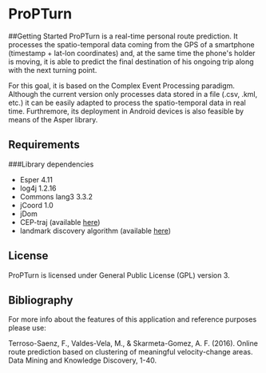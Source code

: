 # ProPTurn
##Getting Started
ProPTurn is a real-time personal route prediction. It processes the spatio-temporal data coming from the GPS of a smartphone (timestamp + lat-lon coordinates) and, at the same time the phone's holder is moving, it is able to predict the final destination of his ongoing trip along with the next turning point. 

For this goal, it is based on the Complex Event Processing paradigm. Although the current version only processes data stored in a file (.csv, .kml, etc.) it can be easily adapted to process the spatio-temporal data in real time. Furthremore, its deployment in Android devices is also feasible by means of the Asper library.

## Requirements
###Library dependencies
* Esper 4.11
* log4j 1.2.16
* Commons lang3 3.3.2
* jCoord 1.0
* jDom
* CEP-traj (available [here](https://github.com/fterroso/cep-traj))
* landmark discovery algorithm (available [here](https://github.com/fterroso/landmark-discovery-alg))

## License
ProPTurn is licensed under General Public License (GPL) version 3.

## Bibliography

For more info about the features of this application and reference purposes please use:

Terroso-Saenz, F., Valdes-Vela, M., & Skarmeta-Gomez, A. F. (2016). Online route prediction based on clustering of meaningful velocity-change areas. Data Mining and Knowledge Discovery, 1-40.
